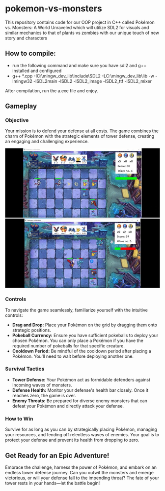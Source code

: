 # pokemon-vs-monsters
This repository contains code for our OOP project in C++ called Pokémon vs. Monsters: A World Unraveled which will utilize SDL2 for visuals and similar mechanics to that of plants vs zombies with our unique touch of new story and characters

## How to compile:
- run the following command and make sure you have sdl2 and g++ installed and configured
- g++ *.cpp -IC:\mingw_dev_lib\include\SDL2 -LC:\mingw_dev_lib\lib -w -lmingw32 -lSDL2main -lSDL2 -lSDL2_image -lSDL2_ttf -lSDL2_mixer

After compilation, run the a.exe file and enjoy.


## Gameplay
### Objective
Your mission is to defend your defense at all costs. The game combines the charm of Pokémon with the strategic elements of tower defense, creating an engaging and challenging experience.

![Gameplay_1](./images/game_1.jfif)
![Gameplay_2](./images/game_2.jfif)

### Controls
To navigate the game seamlessly, familiarize yourself with the intuitive controls:

- **Drag and Drop:** Place your Pokémon on the grid by dragging them onto strategic positions.
- **Pokeball Currency:** Ensure you have sufficient pokeballs to deploy your chosen Pokémon. You can only place a Pokémon if you have the required number of pokeballs for that specific creature.
- **Cooldown Period:** Be mindful of the cooldown period after placing a Pokémon. You'll need to wait before deploying another one.

### Survival Tactics
- **Tower Defense:** Your Pokémon act as formidable defenders against incoming waves of monsters.
- **Defense Health:** Monitor your defense's health bar closely. Once it reaches zero, the game is over.
- **Enemy Threats:** Be prepared for diverse enemy monsters that can defeat your Pokémon and directly attack your defense.

### How to Win
Survive for as long as you can by strategically placing Pokémon, managing your resources, and fending off relentless waves of enemies. Your goal is to protect your defense and prevent its health from dropping to zero.

## Get Ready for an Epic Adventure!
Embrace the challenge, harness the power of Pokémon, and embark on an endless tower defense journey. Can you outwit the monsters and emerge victorious, or will your defense fall to the impending threat? The fate of your tower rests in your hands—let the battle begin!
